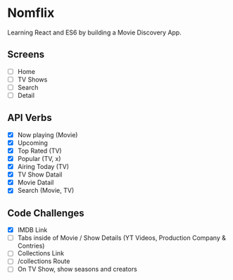 # Nomflix

Learning React and ES6 by building a Movie Discovery App.

## Screens

- [ ] Home
- [ ] TV Shows
- [ ] Search
- [ ] Detail

## API Verbs

- [x] Now playing (Movie)
- [x] Upcoming
- [x] Top Rated (TV)
- [x] Popular (TV, x)
- [x] Airing Today (TV)
- [x] TV Show Datail
- [x] Movie Datail
- [x] Search (Movie, TV)

## Code Challenges

- [x] IMDB Link
- [ ] Tabs inside of Movie / Show Details (YT Videos, Production Company & Contries)
- [ ] Collections Link
- [ ] /collections Route
- [ ] On TV Show, show seasons and creators
